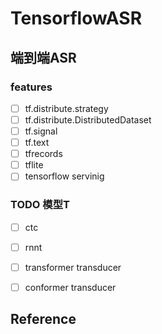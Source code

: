 # TensorflowASR
## 端到端ASR
### features

- [ ] tf.distribute.strategy
- [ ] tf.distribute.DistributedDataset
- [ ] tf.signal 
- [ ] tf.text
- [ ] tfrecords 
- [ ] tflite
- [ ] tensorflow servinig

### TODO 模型T

- [ ] ctc
- [ ] rnnt
- [ ] transformer transducer
- [ ] conformer transducer


## Reference
